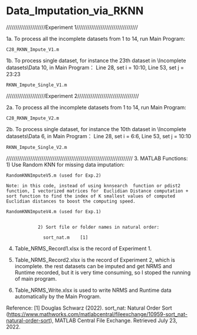 # Data_Imputation_via_RKNN


/////////////////////Experiment 1/////////////////////////////////

1a. To process all the incomplete datasets from 1 to 14, run Main Program:	

	C28_RKNN_Impute_V1.m

1b. To process single dataset, for instance the 23th dataset in \Incomplete datasets\Data 10, in Main Program：
Line 28, set i = 10:10, 
Line 53, set j = 23:23

	RKNN_Impute_Single_V1.m


/////////////////////Experiment 2/////////////////////////////////

2a. To process all the incomplete datasets from 1 to 14, run Main Program:	

	C28_RKNN_Impute_V2.m

2b. To process single dataset, for instance the 10th dataset in \Incomplete datasets\Data 6, in Main Program： 
Line 28, set i = 6:6, 
Line 53, set j = 10:10

	RKNN_Impute_Single_V2.m

////////////////////////////////////////////////////////////////////
3. MATLAB Functions:
	1) Use Random KNN for missing data imputation:

	RandomKNNImputeV5.m (used for Exp.2)

	Note: in this code, instead of using knnsearch 	function or pdist2 function, I vectorized matrices for 	Euclidian Distance computation + sort function to find the index of K smallest values of computed Euclidian distances to boost the computing speed.

	RandomKNNImputeV4.m (used for Exp.1)


                2) Sort file or folder names in natural order:

                  sort_nat.m    [1]

4. Table_NRMS_Record1.xlsx is the record of Experiment 1.

5. Table_NRMS_Record2.xlsx is the record of Experiment 2, which is incomplete. the rest datasets can be imputed and get NRMS and Runtime recorded, but it is very time consuming, so I stoped the running of main program.

6. Table_NRMS_Write.xlsx is used to write NRMS and Runtime data automatically by the Main Program.


Reference:
[1] Douglas Schwarz (2022). sort_nat: Natural Order Sort 	(https://www.mathworks.com/matlabcentral/fileexchange/10959-sort_nat-natural-order-sort), MATLAB Central File Exchange. Retrieved July 23, 2022.
